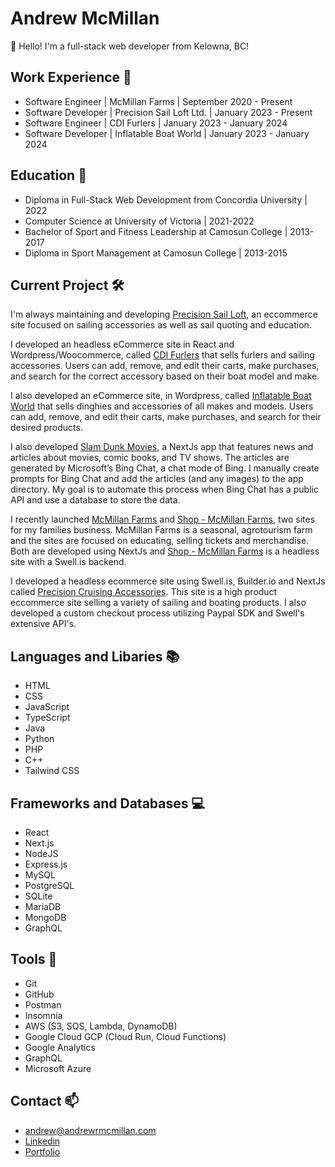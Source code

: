 # Andrew McMillan

👋 Hello! I'm a full-stack web developer from Kelowna, BC!

## Work Experience :office:
* Software Engineer | McMillan Farms | September 2020 - Present
* Software Developer | Precision Sail Loft Ltd. | January 2023 - Present
* Software Engineer | CDI Furlers | January 2023 - January 2024
* Software Developer | Inflatable Boat World | January 2023 - January 2024

## Education :school:

* Diploma in Full-Stack Web Development from Concordia University | 2022
* Computer Science at University of Victoria | 2021-2022
* Bachelor of Sport and Fitness Leadership at Camosun College | 2013-2017
* Diploma in Sport Management at Camosun College | 2013-2015

## Current Project 	🛠️

I'm always maintaining and developing [Precision Sail Loft](https://www.precisionsailloft.com/), an eccommerce site focused on sailing accessories as well as sail quoting and education.

I developed an headless eCommerce site in React and Wordpress/Woocommerce, called [CDI Furlers](https://cdifurlers.com/) that sells furlers and sailing accessories. Users can add, remove, and edit their carts, make purchases, and search for the correct accessory based on their boat model and make.

I also developed an eCommerce site, in Wordpress, called [Inflatable Boat World](https://inflatableboatworld.com/) that sells dinghies and accessories of all makes and models. Users can add, remove, and edit their carts, make purchases, and search for their desired products.

I also developed [Slam Dunk Movies](https://www.slamdunkmovies.com/), a NextJs app that features news and articles about movies, comic books, and TV shows. The articles are generated by Microsoft’s Bing Chat, a chat mode of Bing. I manually create prompts for Bing Chat and add the articles (and any images) to the app directory. My goal is to automate this process when Bing Chat has a public API and use a database to store the data.

I recently launched [McMillan Farms](https://mcmillanfarms.ca) and [Shop - McMillan Farms](https://shop.mcmillanfarms.ca), two sites for my families business. McMillan Farms is a seasonal, agrotourism farm and the sites are focused on educating, selling tickets and merchandise.  Both are developed using NextJs and [Shop - McMillan Farms](https://shop.mcmillanfarms.ca) is a headless site with a Swell.is backend.

I developed a headless ecommerce site using Swell.is, Builder.io and NextJs called [Precision Cruising Accessories](https://www.precisioncruisingaccessories.com/).  This site is a high product eccommerce site selling a variety of sailing and boating products.  I also developed a custom checkout process utilizing Paypal SDK and Swell's extensive API's.

## Languages and Libaries :books:


* HTML
* CSS
* JavaScript
* TypeScript
* Java
* Python
* PHP
* C++
* Tailwind CSS

## Frameworks and Databases :computer:


* React
* Next.js
* NodeJS
* Express.js
* MySQL
* PostgreSQL
* SQLite
* MariaDB
* MongoDB
* GraphQL

## Tools :toolbox:

* Git
* GitHub
* Postman
* Insomnia
* AWS (S3, SQS, Lambda, DynamoDB)
* Google Cloud GCP (Cloud Run, Cloud Functions)
* Google Analytics
* GraphQL
* Microsoft Azure

## Contact 📫

* [andrew@andrewrmcmillan.com](mailto:andrew@andrewrmcmillan.com)
* [Linkedin](https://linkedin.com/in/andrewrmcmillan/)
* [Portfolio](https://andrewrmcmillan.com)
